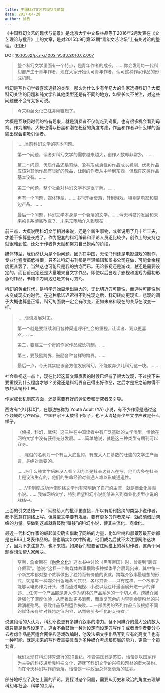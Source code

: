 ```yaml
---
title: 中国科幻文艺的现状与前景
date: 2017-04-28
author: 徐栖
...
```


《中国科幻文艺的现状与前景》是北京大学中文系林品等于2016年2月发表在《文艺理论与批评》上的文章，是对2015年9月第52期“青年文艺论坛”上有关讨论的整理。（[PDF](/docs/Lin_2016.pdf)）

DOI:
[10.16532/j.cnki.1002-9583.2016.02.007](http://www.cnki.net/kcms/doi/10.16532/j.cnki.1002-9583.2016.02.007.html)

> 整个科幻文学里面有一个特点，是青年作者的成长。……你会发现每一代科幻都产生于青年作者，现在大家开始认可青年作者，认可这种作家作品的形成机制。

科幻是写作初学者喜欢选择的类型。那么为什么少有年纪大的作家选择科幻？大概科幻关注的问题和纯文学和其他类型还是有不同的地方，如果长久不关注，对这些问题便不会有太多可说。

> 今天粉丝文化已经非常强烈了。

大概是互联网时代的特有现象，就是消费者不仅能吃到鸡蛋，也有很多机会看到母鸡。作为编辑，大概也得从粉丝和潜在粉丝的角度考虑，作品和作者以什么样的面貌出现会更吸引读者。

> ……当前科幻文学的基本问题。
> 
> 第一个问题，读者对科幻文学的需求越来越大，创作人数却非常少。……
> 
> 第二个问题，优质作品还是奇缺，没有形成良性的作品成长机制。优秀作品应该对其他作品有很好的教益，让别的作者从中学到东西，但现在这类作品基本没有。……
> 
> 第三个问题，整个社会对科幻文学不是很了解。……
> 
> 再有一个问题，媒体转型，……书刊开始衰落，转到游戏，特别是电影和周边产品。……
> 
> 最后一个问题，科幻文学本身是一个衰落的文学。……今天科技的发展和未来的关系彻底改变了，未来无限地介入到现在……

前三点，大概说明科幻文学相对来说，还是个新生事物，或者说用了几十年工夫，才差不多算是长成了。作为配套的科幻编辑和评论人员还比较少，创作上的支持也就很难到位，还处于作者靠天赋和努力自己摸索的阶段。

媒体转型，我仍然认为是个伪问题，因为在中国，无论书刊还是电影游戏的制作，专业化程度都低得很，只不过科幻书刊都是年轻编辑和图书公司在做，可能业余程度更甚罢了。当然这也可能只是我的执念而已。无论影视还是游戏，总还是需要设定的，而目前设定还是大量地来自文字作品。即使以后出现了影视和游戏为最初形态的作品，书籍作为周边也是大有可为的。

科幻的黄金时代，是科学开始显示出巨大的、无比切近的可能性，而这种可能性尚未变成现实的时代。在这种承诺迟迟得不到兑现之后，科幻转向更现实、悲观的调子大概也算是正常。科幻的面貌一定会有改变，正如未来和现在的关系在改变一样。

> ……谈谈发展对策。
> 
> 第一个就是要继续利用各种渠道呼吁社会的重视，让读者、观众更喜欢。……
> 
> 第二，要建立一个好的作家作品成长机制。……
> 
> 第三，要鼓励跨界，鼓励各种各样的跨界。……
> 
> 最后一点，今天其实应该全方位发展科幻，不能放弃少儿科幻这一块。……

社会重视这一点上，现在比起这篇文章发表的时候已经有了很大改观，不过接下来要重视到什么程度才够？关键还是科幻界自己得出好作品，之后才是把之前做得不够的营销补上来。

作家成长机制这方面，还是需要有好的评论者和研究者来引导。

西方有“少儿科幻”，在那边被称为 Youth Adult (YA) 小说，有不少作家是通过这个领域的写作起家。中国作家不太放得下架子，也不太清楚青少年文学应该是什么样子。

> （侦探，科幻，武侠）这三种在中国读者中有广泛基础的文学类型，恰恰在网络文学中没有获得充分发展。……简单地说，就是这三种类型有期刊可以容身。
> 
> ……粗俗的名利对一个有巨大底盘的，有庞大人口基数的旺盛的文学生产而言，是绝对重要的。
> 
> ……为什么纯文学后来没人看？因为全是社会边缘人在写，他们大多在社会上是没法生存的，他们的生命经验对普通人难以形成通道性。
> 
> ……VIP制度成功地使网络文学也非常明确了自己的主流，就是商业化类型小说。……我做网络文学，特别希望科幻小说能够进入到商业化类型小说的脉络中。

上面的引文总结一下：网络给人的批评更直接，所以有期刊接纳的类型小说作者，都不愿意在网络上写。但类型文学要有发展，要有更多的作者来写，就必须借助网络的力量。要做到这点就得鼓励“赚钱”的科幻小说，使其主流化、商业化。

最近一代科幻作家的崛起其实确实借助了网络的力量，比如宝树和郝景芳最开始都是在BBS上发表作品的。但也确实如文中所说，他们成名后就不太注意网络这块了，因为不来注意力，也不来钱。如果我们想要留住网络上的科幻作者，这两个问题得想法帮人家解决。

> 亨利，詹金斯在《[融合文化](https://book.douban.com/subject/20367069/)》这本书中讨论《黑客帝国》时，曾提到“跨媒介叙事”。他说:“这样一个跨媒体故事横跨多种媒体平台展现出来，其中每一个新文本都对整个故事做出了独特而有价值的贡献。跨媒介叙事最理想的形式，就是每一种媒介出色地各司其职，各尽其责——只有这样，一个故事才能够以电影作为开头，进而通过电视、小说以及连环漫画展开进一步的详述……任何一个产品都是迸人作为整体的产品系列的一个切人点。跨媒介阅读强化了深度体验，从而推动更多消费，而重复冗余的内容则会使粉丝的兴趣消耗殆尽，导致作品系列运作失败……一部优秀的系列作品应该根据不同的媒体来有针对性地定位内容，从而吸引多样化的支持者。”

说这段话的人认为，科幻小说更有多媒介叙事的潜力。但不同媒介的最大公约数大概只能是世界设定了。这会不会鼓励一种为设定而设定的写作？或者当作者要分心去考虑作品是否适合网络和游戏改编时，他没法把文字作品写到应有的高度？也有一种可能，就是未来的写作者需要具备为多种媒介考虑和布局的能力，更像一个策划者。

> 我们发现在科幻非常流行的20世纪，不管美国还是苏联，恰恰是以国家作为主导的科技进步和科技文化，造就了科幻文学的兴盛和题材的宏大架构。而在今天科幻写作的衰落，恰恰是一种政治总体感衰落的征兆。

部分地呼应了我在上面的评论。要探讨这个问题，需要从历史和政治的角度去理解科幻与社会、科学的关系。
